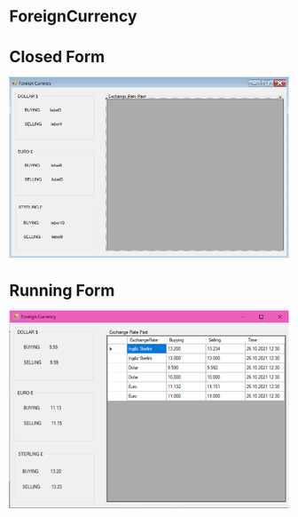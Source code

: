 # ForeignCurrency

# Closed Form
![](Images/emptyScreen.png)

# Running Form
![](Images/endScreen.png)
